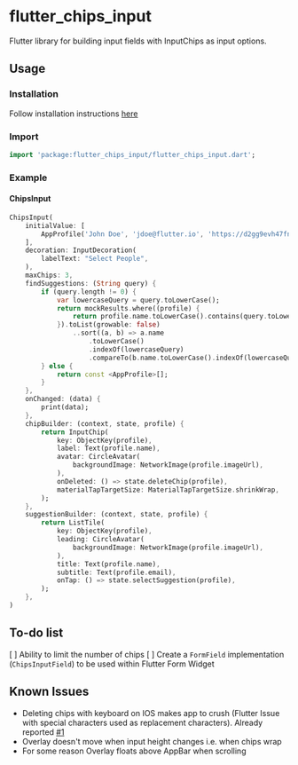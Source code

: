 # flutter_chips_input

Flutter library for building input fields with InputChips as input options.

## Usage

### Installation
Follow installation instructions [here](https://pub.dartlang.org/packages/flutter_chips_input#-installing-tab-)

### Import
```dart
import 'package:flutter_chips_input/flutter_chips_input.dart';
```

### Example
#### ChipsInput
```dart
ChipsInput(
    initialValue: [
        AppProfile('John Doe', 'jdoe@flutter.io', 'https://d2gg9evh47fn9z.cloudfront.net/800px_COLOURBOX4057996.jpg')
    ],
    decoration: InputDecoration(
        labelText: "Select People",
    ),
    maxChips: 3,
    findSuggestions: (String query) {
        if (query.length != 0) {
            var lowercaseQuery = query.toLowerCase();
            return mockResults.where((profile) {
                return profile.name.toLowerCase().contains(query.toLowerCase()) || profile.email.toLowerCase().contains(query.toLowerCase());
            }).toList(growable: false)
                ..sort((a, b) => a.name
                    .toLowerCase()
                    .indexOf(lowercaseQuery)
                    .compareTo(b.name.toLowerCase().indexOf(lowercaseQuery)));
        } else {
            return const <AppProfile>[];
        }
    },
    onChanged: (data) {
        print(data);
    },
    chipBuilder: (context, state, profile) {
        return InputChip(
            key: ObjectKey(profile),
            label: Text(profile.name),
            avatar: CircleAvatar(
                backgroundImage: NetworkImage(profile.imageUrl),
            ),
            onDeleted: () => state.deleteChip(profile),
            materialTapTargetSize: MaterialTapTargetSize.shrinkWrap,
        );
    },
    suggestionBuilder: (context, state, profile) {
        return ListTile(
            key: ObjectKey(profile),
            leading: CircleAvatar(
                backgroundImage: NetworkImage(profile.imageUrl),
            ),
            title: Text(profile.name),
            subtitle: Text(profile.email),
            onTap: () => state.selectSuggestion(profile),
        );
    },
)
```

## To-do list
[ ] Ability to limit the number of chips
[ ] Create a `FormField` implementation (`ChipsInputField`) to be used within Flutter Form Widget 

## Known Issues
* Deleting chips with keyboard on IOS makes app to crush (Flutter Issue with special characters used as replacement characters). Already reported [#1](https://github.com/danvick/flutter_chips_input/issues/1)
* Overlay doesn't move when input height changes i.e. when chips wrap
* For some reason Overlay floats above AppBar when scrolling
